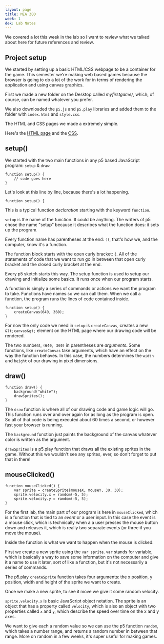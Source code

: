 ```yaml
---
layout: page
title: MEA 300
week: 1
dek: Lab Notes
---
```


We covered a lot this week in the lab so I want to review what we talked about here for future references and review.

## Project setup
We started by setting up a basic HTML/CSS webpage to be a container for the game.  This semester we're making web based games because the browser is going to do a lot of the work for in terms of rendering the application and using canvas graphics.

First we made a new folder on the Desktop called *myfirstgame/*, which, of course, can be named whatever you prefer.

We also downloaded the `p5.js` and `p5.play` libraries and added them to the folder with `index.html` and `style.css`.

The HTML and CSS pages we made a extremely simple.

Here's the [HTML page](https://github.com/owenroberts/mea300/blob/master/week1/lab/index.html) and the [CSS](https://github.com/owenroberts/mea300/blob/master/week1/lab/style.css).


## setup()

We started with the two main functions in any p5 based JavaScript program: `setup` & `draw`




```
function setup() {
	// code goes here
}
```
Let's look at this line by line, because there's a lot happening.

```
function setup() {
```
This is a typical function *declaration* starting with the keyword `function`.

`setup` is the name of the function.  It could be anything.  The writers of p5 chose the name "setup" because it describes what the function does: it sets up the program.

Every function name has parentheses at the end: `()`, that's how we, and the computer, know it's a function.

The function block starts with the open curly bracket: `{`.  All of the statements of code that we want to run go in between that open curly bracket and the closed curly bracket at the end.

Every p5 sketch starts this way. The setup function is used to setup our drawing and initialize some basics. It runs once when our program starts.

A function is simply a series of commands or actions we want the program to take. Functions have names so we can call them. When we call a function, the program runs the lines of code contained inside.


```
function setup() {
	createCanvas(640, 360);
}
```

For now the only code we need in `setup` is `createCanvas`, creates a new `&lt;canvas&gt;` element on the HTML page where our drawing code will be rendered.

The two numbers, `(640, 360)` in parentheses are *arguments*.  Some functions, like `createCanvas` take arguments, which have an effect on the way the function behaves.  In this case, the numbers determines the `width` and `height` of our drawing in pixel dimensions.


## draw()

```
function draw() {
	background("white");
	drawSprites();
}
```

The `draw` function is where all of our drawing code and game logic will go. This function runs over and over again for as long as the program is open. So all of that code is being executed about 60 times a second, or however fast your browser is running.

The `background` function just paints the background of the canvas whatever color is written as the argument.

`drawSprites` is a p5.play function that draws all the existing sprites in the game.  Without this we wouldn't see any sprites, ever, so don't forget to put that in there!

## mouseClicked()

```
function mouseClicked() {
	var sprite = createSprite(mouseX, mouseY, 30, 30);
	sprite.velocity.x = random(-5, 5);
	sprite.velocity.y = random(-5, 5);
}
```

For the first lab, the main part of our program is here in `mouseClicked`, which is a function that is tied to an *event* or a user input.  In this case the event is a mouse click, which is technically when a a user presses the mouse button down and releases it, which is really two separate events (or three if you move the mouse).

Inside the function is what we want to happen when the mouse is clicked.

First we create a new sprite using the `var sprite`.  `var` stands for variable, which is basically a way to save some information on the computer and give it a name to use it later, sort of like a function, but it's not necessarily a series of commands.

The p5.play `createSprite` function takes four arguments: the x position, y position, width and height of the sprite we want to create.

Once we make a new sprite, to see it move we give it some random velocity.

`sprite.velocity.x` is basic JavaScript object notation.  The sprite is an object that has a property called `velocity`, which is also an object with two properties called `x` and `y`, which describe the speed over time on the x and y axes.

We want to give each a random value so we can use the p5 function `random`, which takes a number range, and returns a random number in between that range.  More on random in a few weeks, it's super useful for making games.





